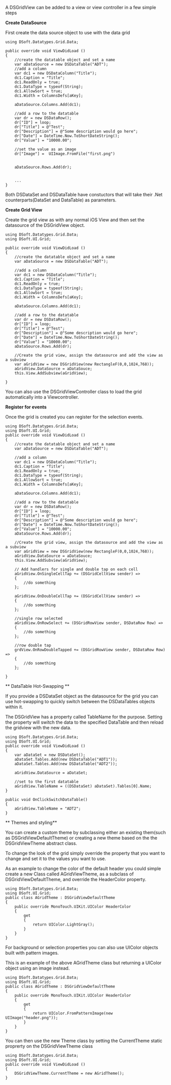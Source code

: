 A DSGridView can be added to a view or view controller in a few simple steps

**Create DataSource**

First create the data source object to use with the data grid


	using DSoft.Datatypes.Grid.Data;
	
	public override void ViewDidLoad ()
	{
		//create the datatable object and set a name
		var aDataSource = new DSDataTable("ADT");
		//add a column
		var dc1 = new DSDataColumn("Title");
		dc1.Caption = "Title";
		dc1.ReadOnly = true;
		dc1.DataType = typeof(String);
		dc1.AllowSort = true;
		dc1.Width = ColumnsDefs[aKey];
		
		aDataSource.Columns.Add(dc1);
		   
		//add a row to the datatable
		var dr = new DSDataRow();
		dr["ID"] = loop;
		dr["Title"] = @"Test";
		dr["Description"] = @"Some description would go here";
		dr["Date"] = DateTime.Now.ToShortDateString();
		dr["Value"] = "10000.00";
		
		//set the value as an image
		dr["Image"] =  UIImage.FromFile("first.png")
		
		    	
		aDataSource.Rows.Add(dr); 
		
		
		...
	}
	

Both DSDataSet and DSDataTable have constuctors that will take their .Net counterparts(DataSet and DataTable) as parameters.


**Create Grid View**

Create the grid view as with any normal iOS View and then set the datasource of the DSGridView object.


	using DSoft.Datatypes.Grid.Data;
	using DSoft.UI.Grid;
	
	public override void ViewDidLoad ()
	{
		//create the datatable object and set a name
		var aDataSource = new DSDataTable("ADT");
		
		//add a column
		var dc1 = new DSDataColumn("Title");
		dc1.Caption = "Title";
		dc1.ReadOnly = true;
		dc1.DataType = typeof(String);
		dc1.AllowSort = true;
		dc1.Width = ColumnsDefs[aKey];
		
		aDataSource.Columns.Add(dc1);
		
		//add a row to the datatable
		var dr = new DSDataRow();
		dr["ID"] = loop;
		dr["Title"] = @"Test";
		dr["Description"] = @"Some description would go here";
		dr["Date"] = DateTime.Now.ToShortDateString();
		dr["Value"] = "10000.00";    	
		aDataSource.Rows.Add(dr); 
		
		//Create the grid view, assign the datasource and add the view as a subview
		var aGridView = new DSGridView(new RectangleF(0,0,1024,768));
		aGridView.DataSource = aDataSouce;
		this.View.AddSubview(aGridView);
	        
	}

You can also use the DSGridViewController class to load the grid automatically into a Viewcontroller.  



**Register for events**

Once the grid is created you can register for the selection events.



	using DSoft.Datatypes.Grid.Data;
	using DSoft.UI.Grid;
	public override void ViewDidLoad ()
	{
		//create the datatable object and set a name
		var aDataSource = new DSDataTable("ADT");
		
		//add a column
		var dc1 = new DSDataColumn("Title");
		dc1.Caption = "Title";
		dc1.ReadOnly = true;
		dc1.DataType = typeof(String);
		dc1.AllowSort = true;
		dc1.Width = ColumnsDefs[aKey];
		
		aDataSource.Columns.Add(dc1);
		   
		//add a row to the datatable
		var dr = new DSDataRow();
		dr["ID"] = loop;
		dr["Title"] = @"Test";
		dr["Description"] = @"Some description would go here";
		dr["Date"] = DateTime.Now.ToShortDateString();
		dr["Value"] = "10000.00";    	
		aDataSource.Rows.Add(dr); 
		
		//Create the grid view, assign the datasource and add the view as a subview
		var aGridView = new DSGridView(new RectangleF(0,0,1024,768));
		aGridView.DataSource = aDataSouce;
		this.View.AddSubview(aGridView);
		        
		// Add handlers for single and double tap on each cell
		aGridView.OnSingleCellTap += (DSGridCellView sender) => 
		{
			//do something
		};
			
		aGridView.OnDoubleCellTap += (DSGridCellView sender) => 
		{
			//do something
		};
			
		//single row selected
		aGridView.OnRowSelect += (DSGridRowView sender, DSDataRow Row) => 
		{
			//do something
		};
			
		//row double tap
		grdView.OnRowDoubleTapped += (DSGridRowView sender, DSDataRow Row) => 
		{
			//do something
		};
	        
	}

** DataTable Hot-Swapping **

If you provide a DSDataSet object as the datasource for the grid you can use hot-swapping to quickly switch between the DSDataTables objects within it.

The DSGridView has a property called TableName for the purpose. Setting the property will switch the data to the specified DataTable and then reload the gridview with the new data.



	using DSoft.Datatypes.Grid.Data;
	using DSoft.UI.Grid;
	public override void ViewDidLoad ()
	{
		var aDataSet = new DSDataSet();
		aDataSet.Tables.Add(new DSDataTable("ADT1"));
		aDataSet.Tables.Add(new DSDataTable("ADT2"));
		
		aGridView.DataSource = aDataSet;
		
		//set to the first datatable
		aGridView.TableName = ((DSDataSet) aDataSet).Tables[0].Name;
	}
	
	public void OnClickSwitchDataTable()
	{
		aGridView.TableName = "ADT2";
	}


** Themes and styling**

You can create a custom theme by subclassing either an existing them(such as DSGridViewDefaultTheme) or creating a new theme based on the the DSGridViewTheme abstract class.

To change the look of the grid simply override the property that you want to change and set it to the values you want to use.

As an example to change the color of the default header you could simple create a new Class called AGridViewTheme, as a subclass of DSGridViewDefaultTheme, and override the HeaderColor property.


	using DSoft.Datatypes.Grid.Data;
	using DSoft.UI.Grid;
	public class AGridTheme : DSGridViewDefaultTheme
	{
		public override MonoTouch.UIKit.UIColor HeaderColor 
		{
			get 
			{
				return UIColor.LightGray();
			}
		}
	}

For background or selection properties you can also use UIColor objects built with pattern images.

This is an example of the above AGridTheme class but returning a UIColor object using an image instead.


	using DSoft.Datatypes.Grid.Data;
	using DSoft.UI.Grid;
	public class AGridTheme : DSGridViewDefaultTheme
	{
		public override MonoTouch.UIKit.UIColor HeaderColor 
		{
			get 
			{
				return UIColor.FromPatternImage(new UIImage("header.png"));
			}
		}
	}


You can then use the new Theme class by setting the CurrentTheme static proprerty on the DSGridViewTheme class


	using DSoft.Datatypes.Grid.Data;
	using DSoft.UI.Grid;
	public override void ViewDidLoad ()
	{
		DSGridViewTheme.CurrentTheme = new AGridTheme();
	}





